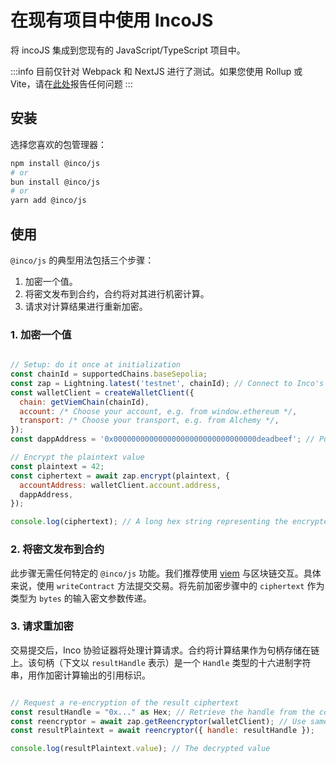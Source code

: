 
# 在现有项目中使用 IncoJS
将 incoJS 集成到您现有的 JavaScript/TypeScript 项目中。


:::info
目前仅针对 Webpack 和 NextJS 进行了测试。如果您使用 Rollup 或 Vite，请在[此处](https://docs.google.com/forms/d/e/1FAIpQLSetj4PsvNUSTP7nQYun9D-VF1cXX6YtYctjKkzC4j-x_g2wXg/viewform)报告任何问题
:::

## 安装
选择您喜欢的包管理器：
```bash
npm install @inco/js
# or
bun install @inco/js
# or
yarn add @inco/js
```

## 使用
`@inco/js` 的典型用法包括三个步骤：
1. 加密一个值。
2. 将密文发布到合约，合约将对其进行机密计算。
3. 请求对计算结果进行重新加密。

### 1. 加密一个值
```js

// Setup: do it once at initialization
const chainId = supportedChains.baseSepolia;
const zap = Lightning.latest('testnet', chainId); // Connect to Inco's latest public testnet
const walletClient = createWalletClient({
  chain: getViemChain(chainId),
  account: /* Choose your account, e.g. from window.ethereum */,
  transport: /* Choose your transport, e.g. from Alchemy */,
});
const dappAddress = '0x00000000000000000000000000000000deadbeef'; // Put your contract address here

// Encrypt the plaintext value
const plaintext = 42;
const ciphertext = await zap.encrypt(plaintext, {
  accountAddress: walletClient.account.address,
  dappAddress,
});

console.log(ciphertext); // A long hex string representing the encrypted value
```

### 2. 将密文发布到合约
此步骤无需任何特定的 `@inco/js` 功能。我们推荐使用 [viem](https://viem.sh/) 与区块链交互。具体来说，使用 `writeContract` 方法提交交易。将先前加密步骤中的 `ciphertext` 作为类型为 `bytes` 的输入密文参数传递。
​
### 3. 请求重加密
交易提交后，Inco 协验证器将处理计算请求。合约将计算结果作为句柄存储在链上。该句柄（下文以 `resultHandle` 表示）是一个 `Handle` 类型的十六进制字符串，用作加密计算输出的引用标识。
```js

// Request a re-encryption of the result ciphertext
const resultHandle = "0x..." as Hex; // Retrieve the handle from the contract, e.g. using viem
const reencryptor = await zap.getReencryptor(walletClient); // Use same walletClient as previous step
const resultPlaintext = await reencryptor({ handle: resultHandle });

console.log(resultPlaintext.value); // The decrypted value
```